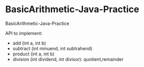 # BasicArithmetic-Java-Practice
BasicArithmetic-Java-Practice

API to implement:

* add (int a, int b)
* subtract (int minuend, int subtrahend)
* product (int a, int b)
* division (int dividend, int divisor): quotient,remainder

